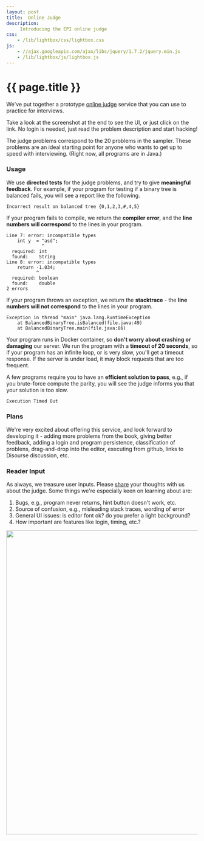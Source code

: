 ```yaml
---
layout: post
title:  Online Judge
description:
     Introducing the EPI online judge
css:
    - /lib/lightbox/css/lightbox.css
js:
    - //ajax.googleapis.com/ajax/libs/jquery/1.7.2/jquery.min.js
    - /lib/lightbox/js/lightbox.js
---
```


{{ page.title }}
================

We've put together a prototype [online judge](http://judge.elementsofprogramminginterviews.com) service that you can use to practice for interviews. 

Take a look at the screenshot at the end to see the UI, or just click on the link.
No login is needed, just read the problem description and start hacking!

The judge problems correspond to the 20 problems in the sampler. These problems are an ideal starting point for anyone who wants to get up to speed with interviewing. (Right now, all programs are in Java.)

### Usage

We use **directed tests** for the judge problems, and try to give **meaningful feedback**. For example, if your program for testing if a binary tree is balanced fails, you will see a report like the following.

```
Incorrect result on balanced tree {0,1,2,3,#,4,5}
```
<p>

If your program fails to compile, we return the **compiler error**, and the **line numbers will correspond** to the lines in your program.

```
Line 7: error: incompatible types
    int y  = "asd";
             ^
  required: int
  found:    String
Line 8: error: incompatible types
    return -1.034;
           ^
  required: boolean
  found:    double
2 errors
```
<p>

If your program throws an exception, we return the **stacktrace** - the **line numbers will not correspond** to the lines in your program.

```
Exception in thread "main" java.lang.RuntimeException
    at BalancedBinaryTree.isBalanced(file.java:49)
    at BalancedBinaryTree.main(file.java:86)
```
<p>

Your program runs in  Docker container, so **don't worry about crashing or damaging** our server. We run the program with a **timeout of 20 seconds**, so if your program has an infinite loop, or is very slow, you'll get a timeout response.  If the server is under load, it may block requests that are too frequent.
<p>

A few programs require you to have an **efficient solution to pass**, e.g., if you brute-force compute the parity, you will see the judge informs you that your solution is too slow.

```
Execution Timed Out
```
<p>

### Plans 

We're very excited about offering this service, and look forward to developing it - adding more problems from the book, giving better feedback, adding a login and program persistence, classification of problens, drag-and-drop into the editor, executing from github, links to Disourse discussion, etc.

### Reader Input

As always, we treasure user inputs. Please [share](contact) your thoughts with us about the judge. Some things we're especially keen on learning about are:

<ol>
<li>  Bugs, e.g., program never returns, hint button doesn't work, etc.
<li>  Source of confusion, e.g., misleading stack traces, wording of error
<li>  General UI issues: is editor font ok? do you prefer a light background?
<li>  How important are features like login, timing, etc.?
</ol>

<img src="{{ site.url }}/img/epi-judge-ui.png" width="800px"></img>

